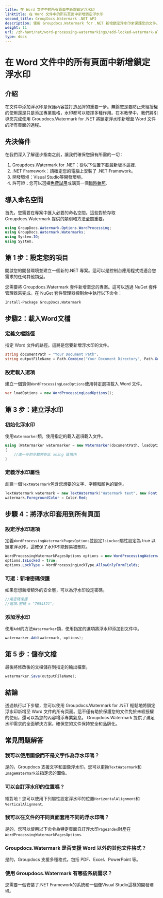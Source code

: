 ```yaml
---
title: 在 Word 文件中的所有頁面中新增鎖定浮水印
linktitle: 在 Word 文件中的所有頁面中新增鎖定浮水印
second_title: GroupDocs.Watermark .NET API
description: 使用 Groupdocs.Watermark for .NET 新增鎖定浮水印來保護您的文件。請遵循我們的逐步指南以輕鬆實施。
weight: 11
url: /zh-hant/net/word-processing-watermarkings/add-locked-watermark-all-pages-word-docs/
type: docs
---
```

# 在 Word 文件中的所有頁面中新增鎖定浮水印

## 介紹
在文件中添加浮水印是保護內容並打造品牌的重要一步。無論您是要防止未經授權的使用還是只是添加專業風格，水印都可以發揮多種作用。在本教學中，我們將引導您完成使用 Groupdocs.Watermark for .NET 將鎖定浮水印新增至 Word 文件的所有頁面的過程。
## 先決條件
在我們深入了解逐步指南之前，讓我們確保您擁有所需的一切：
1. Groupdocs.Watermark for .NET：從以下位置下載最新版本[這裡](https://releases.groupdocs.com/Watermark/net/).
2. .NET Framework：請確定您的電腦上安裝了 .NET Framework。
3. 開發環境：Visual Studio等開發環境。
4. 許可證：您可以選擇[免費試用](https://releases.groupdocs.com/)或購買一個[臨時執照](https://purchase.groupdocs.com/temporary-license/).
## 導入命名空間
首先，您需要在專案中匯入必要的命名空間。這些對於存取 Groupdocs.Watermark 提供的類別和方法至關重要。
```csharp
using GroupDocs.Watermark.Options.WordProcessing;
using GroupDocs.Watermark.Watermarks;
using System.IO;
using System;
```
## 第 1 步：設定您的項目

開啟您的開發環境並建立一個新的.NET 專案。這可以是控制台應用程式或適合您需求的任何其他類型。

您需要將 Groupdocs.Watermark 套件新增至您的專案。這可以透過 NuGet 套件管理器來完成。在 NuGet 套件管理器控制台中執行以下命令：
```sh
Install-Package GroupDocs.Watermark
```
## 步驟2：載入Word文檔
### 定義文檔路徑
指定 Word 文件的路徑。這將是您要新增浮水印的文件。
```csharp
string documentPath = "Your Document Path";
string outputFileName = Path.Combine("Your Document Directory", Path.GetFileName(documentPath));
```
### 設定載入選項
建立一個實例`WordProcessingLoadOptions`使用特定選項載入 Word 文件。
```csharp
var loadOptions = new WordProcessingLoadOptions();
```
## 第 3 步：建立浮水印
### 初始化浮水印
使用`Watermarker`類，使用指定的載入選項載入文件。
```csharp
using (Watermarker watermarker = new Watermarker(documentPath, loadOptions))
{
    //進一步的步驟將在此 using 區塊內
}
```
### 定義浮水印屬性
創建一個`TextWatermark`包含您想要的文字、字體和顏色的實例。
```csharp
TextWatermark watermark = new TextWatermark("Watermark text", new Font("Arial", 19));
watermark.ForegroundColor = Color.Red;
```
## 步驟 4：將浮水印套用到所有頁面
### 設定浮水印選項
定義`WordProcessingWatermarkPagesOptions`並設定`IsLocked`屬性設定為 true 以鎖定浮水印。這確保了水印不能輕易被刪除。
```csharp
WordProcessingWatermarkPagesOptions options = new WordProcessingWatermarkPagesOptions();
options.IsLocked = true;
options.LockType = WordProcessingLockType.AllowOnlyFormFields;
```
### 可選：新增密碼保護
如果您想新增額外的安全層，可以為浮水印設定密碼。
```csharp
//用密碼保護
//選項.密碼 = "7654321";
```
### 添加浮水印
使用`Add`的方法`Watermarker`類，使用指定的選項將浮水印添加到文件中。
```csharp
watermarker.Add(watermark, options);
```
## 第 5 步：儲存文檔
最後將修改後的文檔儲存到指定的輸出檔案。
```csharp
watermarker.Save(outputFileName);
```

## 結論
透過執行以下步驟，您可以使用 Groupdocs.Watermark for .NET 輕鬆地將鎖定浮水印新增至 Word 文件的所有頁面。這不僅有助於保護您的文件免於未經授權的使用，還可以為您的內容增添專業氣息。 Groupdocs.Watermark 提供了滿足水印需求的全面解決方案，確保您的文件保持安全和品牌化。
## 常見問題解答
### 我可以使用圖像而不是文字作為浮水印嗎？
是的，Groupdocs 支援文字和圖像浮水印。您可以更換`TextWatermark`和`ImageWatermark`並指定您的圖像。
### 可以自訂浮水印的位置嗎？
絕對地！您可以使用下列屬性設定浮水印的位置`HorizontalAlignment`和`VerticalAlignment`.
### 我可以在文件的不同頁面套用不同的浮水印嗎？
是的，您可以使用以下命令為特定頁面自訂浮水印`PageIndex`財產在`WordProcessingWatermarkPagesOptions`.
### Groupdocs.Watermark 是否支援 Word 以外的其他文件格式？
是的，Groupdocs 支援多種格式，包括 PDF、Excel、PowerPoint 等。
### 使用 Groupdocs.Watermark 有哪些系統需求？
您需要一個安裝了.NET Framework的系統和一個像Visual Studio這樣的開發環境。
